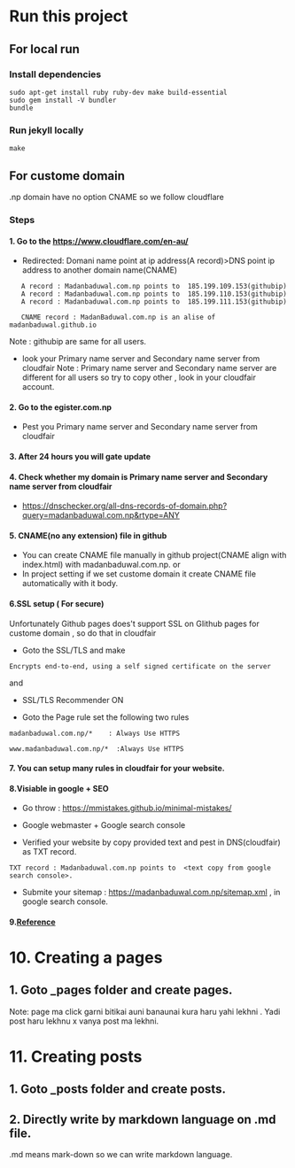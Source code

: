 # Run this project
## For local run
### Install dependencies
```
sudo apt-get install ruby ruby-dev make build-essential
sudo gem install -V bundler
bundle
```

### Run jekyll locally
```shell
make
```

## For custome domain
.np domain have no option CNAME so we follow cloudflare
### Steps
#### 1. Go to the https://www.cloudflare.com/en-au/
*  Redirected: Domani name point at ip address(A record)>DNS point ip address to another domain name(CNAME)

```A record : Madanbaduwal.com.np points to  185.199.108.153(githubip)
   A record : Madanbaduwal.com.np points to  185.199.109.153(githubip)
   A record : Madanbaduwal.com.np points to  185.199.110.153(githubip)
   A record : Madanbaduwal.com.np points to  185.199.111.153(githubip)
   
   CNAME record : MadanBaduwal.com.np is an alise of madanbaduwal.github.io
```

  Note : githubip are same  for all users.

* look your Primary name server and Secondary name server from cloudfair
Note : Primary name server and Secondary name server are different for all users so try to copy other , look in your cloudfair account.


#### 2. Go to the egister.com.np
* Pest you Primary name server and Secondary name server from cloudfair

#### 3. After 24 hours you will gate update

#### 4. Check whether my domain is Primary name server and Secondary name server from cloudfair

* https://dnschecker.org/all-dns-records-of-domain.php?query=madanbaduwal.com.np&rtype=ANY

#### 5. CNAME(no any extension) file in github

* You can create CNAME file manually in github project(CNAME align with index.html) with madanbaduwal.com.np.
 or 
* In project setting if we set custome domain it create CNAME file automatically with it body.

#### 6.SSL setup ( For secure)

Unfortunately Github pages does't support SSL on GIithub pages for custome domain , so do that in cloudfair
* Goto the SSL/TLS and make 
``` Full
Encrypts end-to-end, using a self signed certificate on the server
```
and 
* SSL/TLS Recommender ON

* Goto the Page rule  set the following two rules
``` 
madanbaduwal.com.np/*    : Always Use HTTPS

www.madanbaduwal.com.np/*  :Always Use HTTPS

```

#### 7. You can setup many rules in cloudfair for your website.

#### 8.Visiable in google + SEO 

* Go throw : https://mmistakes.github.io/minimal-mistakes/

* Google webmaster + Google search console 
* Verified your website by copy provided text and pest in DNS(cloudfair) as TXT record.

```
TXT record : Madanbaduwal.com.np points to  <text copy from google search console>.
```
* Submite your sitemap : https://madanbaduwal.com.np/sitemap.xml , in google search console.

#### 9.[Reference](https://mmistakes.github.io/minimal-mistakes)


# 10. Creating a pages
## 1. Goto _pages folder and create pages.
Note: page ma click garni bitikai auni banaunai kura haru yahi lekhni .
Yadi post haru lekhnu x vanya post ma lekhni.

# 11. Creating posts

## 1. Goto _posts folder and create posts.

## 2. Directly write by markdown language on .md file.

.md means mark-down so we can write markdown language.
